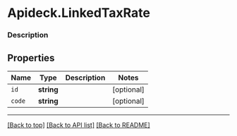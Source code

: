 # Apideck.LinkedTaxRate

### Description

## Properties
Name | Type | Description | Notes
------------ | ------------- | ------------- | -------------
`id` | **string** |  | [optional] 
`code` | **string** |  | [optional] 





---

[[Back to top]](#) [[Back to API list]](../../../../README.md#documentation-for-api-endpoints) [[Back to README]](../../../../README.md)


